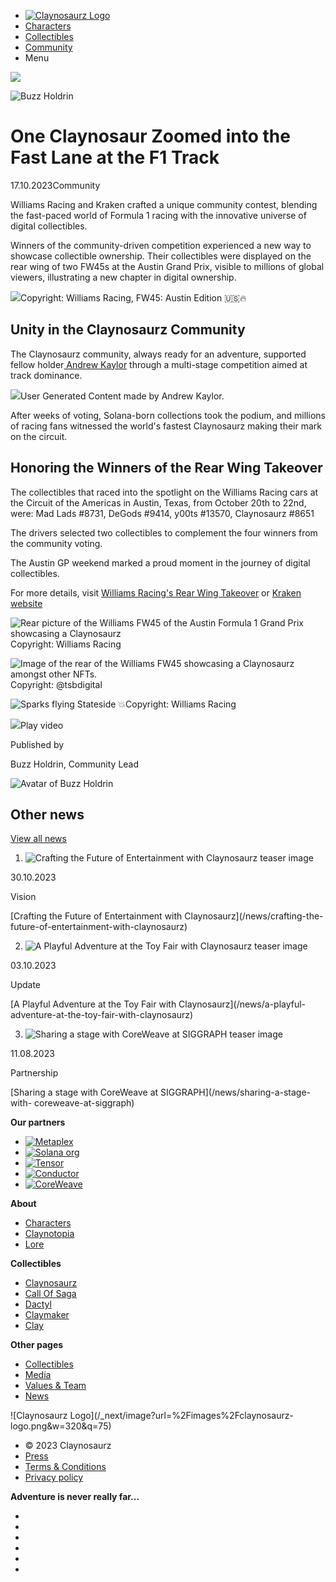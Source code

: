   * [![Claynosaurz Logo](/_next/image?url=%2Fimages%2Fclaynosaurz-logo.png&w=640&q=75)](/)
  * [Characters](/characters)
  * [Collectibles](/collectibles)
  * [Community](/community)
  * Menu

![](/_next/image?url=https%3A%2F%2Fcdn.sanity.io%2Fimages%2F6ddd42dj%2Fproduction%2F21e5360d669c78df0689589a47d7e868514f0b22-1638x1112.jpg%3Frect%3D0%2C96%2C1638%2C921%26w%3D1920%26h%3D1080&w=2048&q=75)

![Buzz
Holdrin](/_next/image?url=https%3A%2F%2Fcdn.sanity.io%2Fimages%2F6ddd42dj%2Fproduction%2Ffae2e930a590f5522ea6364a876ac4ba0a34a1bd-400x400.jpg%3Fw%3D80%26h%3D80&w=256&q=75)

# One Claynosaur Zoomed into the Fast Lane at the F1 Track

17.10.2023Community

Williams Racing and Kraken crafted a unique community contest, blending the
fast-paced world of Formula 1 racing with the innovative universe of digital
collectibles.

Winners of the community-driven competition experienced a new way to showcase
collectible ownership. Their collectibles were displayed on the rear wing of
two FW45s at the Austin Grand Prix, visible to millions of global viewers,
illustrating a new chapter in digital ownership.

![](/_next/image?url=https%3A%2F%2Fcdn.sanity.io%2Fimages%2F6ddd42dj%2Fproduction%2F081965f35bbfcf7af51956e9f9c77239b3580855-1080x1350.jpg%3Fw%3D1080%26h%3D1350&w=2048&q=75)Copyright:
Williams Racing, FW45: Austin Edition 🇺🇸🔥

## Unity in the Claynosaurz Community

The Claynosaurz community, always ready for an adventure, supported fellow
holder[ Andrew Kaylor](https://twitter.com/andrewkaylor) through a multi-stage
competition aimed at track dominance.

![](/_next/image?url=https%3A%2F%2Fcdn.sanity.io%2Fimages%2F6ddd42dj%2Fproduction%2Fcd022601e3920baff75ef419de9d5783a8bd8cc6-1638x2048.jpg%3Fw%3D1638%26h%3D2048&w=2048&q=75)User
Generated Content made by Andrew Kaylor.

After weeks of voting, Solana-born collections took the podium, and millions
of racing fans witnessed the world's fastest Claynosaurz making their mark on
the circuit.

## Honoring the Winners of the Rear Wing Takeover

The collectibles that raced into the spotlight on the Williams Racing cars at
the Circuit of the Americas in Austin, Texas, from October 20th to 22nd, were:
Mad Lads #8731, DeGods #9414, y00ts #13570, Claynosaurz #8651

The drivers selected two collectibles to complement the four winners from the
community voting.

The Austin GP weekend marked a proud moment in the journey of digital
collectibles.

For more details, visit [Williams Racing's Rear Wing
Takeover](https://www.williamsf1.com/rear-wing-takeover) or [Kraken
website](https://www.kraken.com/williamsracing)

![Rear picture of the Williams FW45 of the Austin Formula 1 Grand Prix
showcasing a
Claynosaurz](/_next/image?url=https%3A%2F%2Fcdn.sanity.io%2Fimages%2F6ddd42dj%2Fproduction%2F2c140edcf1df20539264092211c037e8bfcb80dc-1638x2048.jpg%3Fw%3D1638%26h%3D2048&w=2048&q=75)Copyright:
Williams Racing

![Image of the rear of the Williams FW45 showcasing a Claynosaurz amongst
other NFTs.
](/_next/image?url=https%3A%2F%2Fcdn.sanity.io%2Fimages%2F6ddd42dj%2Fproduction%2Fa232b309ea9ad45d4e0c1b649db9bdc9cbccf427-2048x1536.jpg%3Fw%3D2048%26h%3D1536&w=2048&q=75)Copyright:
@tsbdigital

![Sparks flying Stateside
💥](/_next/image?url=https%3A%2F%2Fcdn.sanity.io%2Fimages%2F6ddd42dj%2Fproduction%2F03a3ad09367a0f1c41fdfad404fc60d5bcbd10aa-1080x1350.jpg%3Fw%3D1080%26h%3D1350&w=2048&q=75)Copyright:
Williams Racing

![](/_next/image?url=https%3A%2F%2Fcdn.sanity.io%2Fimages%2F6ddd42dj%2Fproduction%2F2c140edcf1df20539264092211c037e8bfcb80dc-1638x2048.jpg%3Fw%3D1638%26h%3D2048&w=2048&q=75)Play
video

Published by

Buzz Holdrin, Community Lead

![Avatar of Buzz
Holdrin](/_next/image?url=https%3A%2F%2Fcdn.sanity.io%2Fimages%2F6ddd42dj%2Fproduction%2Ffae2e930a590f5522ea6364a876ac4ba0a34a1bd-400x400.jpg%3Fw%3D100%26h%3D100&w=256&q=75)

## Other news

[View all news](/news)

  1. ![Crafting the Future of Entertainment with Claynosaurz teaser image](/_next/image?url=https%3A%2F%2Fcdn.sanity.io%2Fimages%2F6ddd42dj%2Fproduction%2F56bddeaee978dc2728a7b8176102c03109047afc-1631x920.png%3Frect%3D11%2C0%2C1610%2C920%26w%3D700%26h%3D400&w=1440&q=75)

30.10.2023

Vision

[Crafting the Future of Entertainment with Claynosaurz](/news/crafting-the-
future-of-entertainment-with-claynosaurz)

  2. ![A Playful Adventure at the Toy Fair with Claynosaurz teaser image](/_next/image?url=https%3A%2F%2Fcdn.sanity.io%2Fimages%2F6ddd42dj%2Fproduction%2Fa9c6f870ce0700673617ae6fe92e271db83552b8-2000x1125.jpg%3Frect%3D16%2C0%2C1969%2C1125%26w%3D700%26h%3D400&w=1440&q=75)

03.10.2023

Update

[A Playful Adventure at the Toy Fair with Claynosaurz](/news/a-playful-
adventure-at-the-toy-fair-with-claynosaurz)

  3. ![Sharing a stage with CoreWeave at SIGGRAPH teaser image](/_next/image?url=https%3A%2F%2Fcdn.sanity.io%2Fimages%2F6ddd42dj%2Fproduction%2F20ee8f7c6a6f1ad0a27adffe1dd34ee93afa4e04-680x510.jpg%3Frect%3D0%2C109%2C680%2C389%26w%3D700%26h%3D400&w=1440&q=75)

11.08.2023

Partnership

[Sharing a stage with CoreWeave at SIGGRAPH](/news/sharing-a-stage-with-
coreweave-at-siggraph)

**Our partners**

  * [![Metaplex](/_next/image?url=https%3A%2F%2Fcdn.sanity.io%2Fimages%2F6ddd42dj%2Fproduction%2Fe96b2e29713066eb07ee829abc60187908282f6c-514x48.svg%3Frect%3D161%2C0%2C192%2C48%26w%3D200%26h%3D50&w=400&q=75)](https://www.metaplex.com)
  * [![Solana org](/_next/image?url=https%3A%2F%2Fcdn.sanity.io%2Fimages%2F6ddd42dj%2Fproduction%2F4cd65b73b5fea76180d8d19bd5b4288ef41d562a-372x61.svg%3Frect%3D64%2C0%2C244%2C61%26w%3D200%26h%3D50&w=400&q=75)](https://www.solana.org)
  * [![Tensor](/_next/image?url=https%3A%2F%2Fcdn.sanity.io%2Fimages%2F6ddd42dj%2Fproduction%2Fc81421bc08c270fa07dd946e7acbe67ea9adef7a-4421x992.svg%3Frect%3D227%2C0%2C3968%2C992%26w%3D200%26h%3D50&w=400&q=75)](https://tensor.trade)
  * [![Conductor](/_next/image?url=https%3A%2F%2Fcdn.sanity.io%2Fimages%2F6ddd42dj%2Fproduction%2F0d841ce112bd359580f074ae104cd2db0bb5ae52-726x454.svg%3Frect%3D0%2C136%2C726%2C182%26w%3D200%26h%3D50&w=400&q=75)](https://www.conductortech.com/coreweave)
  * [![CoreWeave](/_next/image?url=https%3A%2F%2Fcdn.sanity.io%2Fimages%2F6ddd42dj%2Fproduction%2F59c99e0266a43add08e3640627df28afdee7f6b7-4578x619.svg%3Frect%3D1051%2C0%2C2476%2C619%26w%3D200%26h%3D50&w=400&q=75)](https://www.coreweave.com/)

**About**

  * [ Characters](/characters)
  * [Claynotopia](/claynotopia)
  * [Lore](/lore)

**Collectibles**

  * [ Claynosaurz](/collectibles/claynosaurz)
  * [Call Of Saga](/collectibles/call-of-saga)
  * [Dactyl](/collectibles/dactyl)
  * [Claymaker](/collectibles/claymaker)
  * [Clay](/collectibles/clay)

**Other pages**

  * [ Collectibles](/collectibles)
  * [Media](/media)
  * [Values & Team](/team)
  * [News](/news)

![Claynosaurz Logo](/_next/image?url=%2Fimages%2Fclaynosaurz-
logo.png&w=320&q=75)

  * © 2023 Claynosaurz
  * [Press](/press)
  * [Terms & Conditions](/terms-and-conditions)
  * [Privacy policy](/privacy-policy)

**Adventure is never really far...**

  * [](https://x.com/claynosaurz "twitter")
  * [](https://www.instagram.com/claynosaurz/ "instagram")
  * [](https://discord.gg/claynosaurz "discord")
  * [](https://www.youtube.com/@Claynosaurz_Official "youtube")
  * [](https://www.tiktok.com/@claynosaurz "tiktok")
  * [](https://www.linkedin.com/company/claynosaurz "linkedin")

